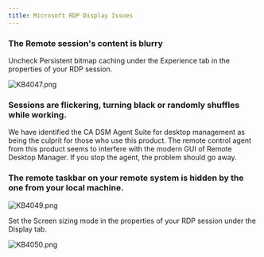 ```yaml
---
title: Microsoft RDP Display Issues
---
```

### The Remote session&apos;s content is blurry

Uncheck Persistent bitmap caching under the Experience tab in the properties of your RDP session.  

![KB4047.png](/img/en/kb/KB4047.png)

### Sessions are flickering, turning black or randomly shuffles while working.

We have identified the CA DSM Agent Suite for desktop management as being the culprit for those who use this product. The remote control agent from this product seems to interfere with the modern GUI of Remote Desktop Manager. If you stop the agent, the problem should go away.

### The remote taskbar on your remote system is hidden by the one from your local machine.  

![KB4049.png](/img/en/kb/KB4049.png)  

Set the Screen sizing mode in the properties of your RDP session under the Display tab.  

![KB4050.png](/img/en/kb/KB4050.png)
